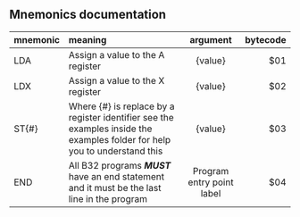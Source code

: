 Mnemonics documentation
-------------------
mnemonic | meaning | argument | bytecode |
:--------|:--------|:--------:|---------:|
LDA | Assign a value to the A register | {value} | $01
LDX | Assign a value to the X register | {value} | $02
ST{#} | Where {#} is replace by a register identifier see the examples inside the examples folder for help you to understand this | {value} | $03
END | All B32 programs ***MUST*** have an end statement and it must be the last line in the program | Program entry point label | $04

